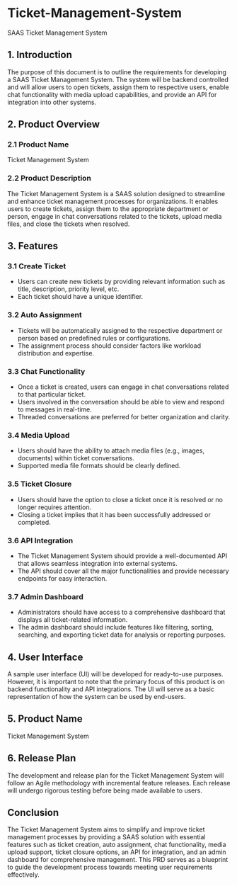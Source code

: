 # Ticket-Management-System
SAAS Ticket Management System

## 1. Introduction

The purpose of this document is to outline the requirements for developing a SAAS Ticket Management System. The system will be backend controlled and will allow users to open tickets, assign them to respective users, enable chat functionality with media upload capabilities, and provide an API for integration into other systems.

## 2. Product Overview

### 2.1 Product Name
Ticket Management System

### 2.2 Product Description
The Ticket Management System is a SAAS solution designed to streamline and enhance ticket management processes for organizations. It enables users to create tickets, assign them to the appropriate department or person, engage in chat conversations related to the tickets, upload media files, and close the tickets when resolved.

## 3. Features

### 3.1 Create Ticket
- Users can create new tickets by providing relevant information such as title, description, priority level, etc.
- Each ticket should have a unique identifier.

### 3.2 Auto Assignment
- Tickets will be automatically assigned to the respective department or person based on predefined rules or configurations.
- The assignment process should consider factors like workload distribution and expertise.

### 3.3 Chat Functionality
- Once a ticket is created, users can engage in chat conversations related to that particular ticket.
- Users involved in the conversation should be able to view and respond to messages in real-time.
- Threaded conversations are preferred for better organization and clarity.

### 3.4 Media Upload
- Users should have the ability to attach media files (e.g., images, documents) within ticket conversations.
- Supported media file formats should be clearly defined.

### 3.5 Ticket Closure
- Users should have the option to close a ticket once it is resolved or no longer requires attention.
- Closing a ticket implies that it has been successfully addressed or completed.

### 3.6 API Integration
- The Ticket Management System should provide a well-documented API that allows seamless integration into external systems.
- The API should cover all the major functionalities and provide necessary endpoints for easy interaction.

### 3.7 Admin Dashboard
- Administrators should have access to a comprehensive dashboard that displays all ticket-related information.
- The admin dashboard should include features like filtering, sorting, searching, and exporting ticket data for analysis or reporting purposes.

## 4. User Interface

A sample user interface (UI) will be developed for ready-to-use purposes. However, it is important to note that the primary focus of this product is on backend functionality and API integrations. The UI will serve as a basic representation of how the system can be used by end-users.

## 5. Product Name

Ticket Management System

## 6. Release Plan

The development and release plan for the Ticket Management System will follow an Agile methodology with incremental feature releases. Each release will undergo rigorous testing before being made available to users.

## Conclusion

The Ticket Management System aims to simplify and improve ticket management processes by providing a SAAS solution with essential features such as ticket creation, auto assignment, chat functionality, media upload support, ticket closure options, an API for integration, and an admin dashboard for comprehensive management. This PRD serves as a blueprint to guide the development process towards meeting user requirements effectively.

